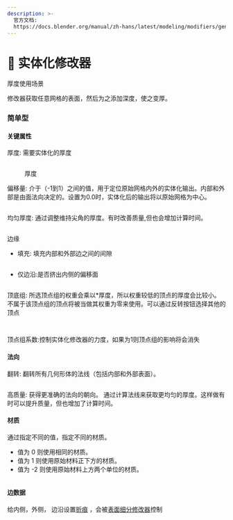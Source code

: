 ```yaml
---
description: >-
  官方文档:
  https://docs.blender.org/manual/zh-hans/latest/modeling/modifiers/generate/solidify.html#solidify-modifier
---
```


# 💾 实体化修改器

厚度使用场景

修改器获取任意网格的表面，然后为之添加深度，使之变厚。

### 简单型

#### 关键属性

厚度: 需要实体化的厚度

<figure><img src="../.gitbook/assets/实体化修改器-厚度.gif" alt=""><figcaption><p>厚度</p></figcaption></figure>

偏移量: 介于（-1到1）之间的值，用于定位原始网格内外的实体化输出。内部和外部是由面法向决定的。设置为0.0时，实体化后的输出将以原始网格为中心。

<figure><img src="../.gitbook/assets/实体化修改器-偏移量.gif" alt=""><figcaption></figcaption></figure>

均匀厚度: 通过调整维持尖角的厚度。有时改善质量,但也会增加计算时间。

<figure><img src="../.gitbook/assets/均匀厚度.gif" alt=""><figcaption></figcaption></figure>

边缘

* 填充: 填充内部和外部边之间的间隙

<figure><img src="../.gitbook/assets/边缘-仅填充.gif" alt=""><figcaption></figcaption></figure>

* 仅边沿:是否挤出内侧的偏移面

<figure><img src="../.gitbook/assets/仅边沿.gif" alt=""><figcaption></figcaption></figure>

顶底组: 所选顶点组的权重会乘以\*厚度，所以权重较低的顶点的厚度会比较小。不属于该顶点组的顶点将被当做其权重为零来使用。可以通过反转按钮选择其他的顶点

<figure><img src="../.gitbook/assets/顶点组.gif" alt=""><figcaption></figcaption></figure>

<figure><img src="../.gitbook/assets/顶点组反转.gif" alt=""><figcaption></figcaption></figure>

顶点组系数:控制实体化修改器的力度，如果为1则顶点组的影响将会消失

#### 法向

翻转: 翻转所有几何形体的法线（包括内部和外部表面）。

<figure><img src="../.gitbook/assets/法相-翻转.gif" alt=""><figcaption></figcaption></figure>

高质量: 获得更准确的法向的朝向。 通过计算法线来获取更均匀的厚度。这样做有时可以提升质量，但也增加了计算时间。



#### 材质

通过指定不同的值，指定不同的材质。

* 值为 0 则使用相同的材质。
* 值为 1 则使用原始材料正下方的材质。
* 值为 -2 则使用原始材料上方两个单位的材质。

<figure><img src="../.gitbook/assets/材质.gif" alt=""><figcaption></figcaption></figure>

#### 边数据

给内侧，外侧， 边沿设置[折痕](https://docs.blender.org/manual/zh-hans/latest/modeling/meshes/editing/mesh/transform/basic.html#modeling-edges-crease-subdivision) ，会被[表面细分修改器](https://docs.blender.org/manual/zh-hans/latest/modeling/modifiers/generate/subdivision\_surface.html)控制







